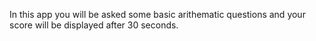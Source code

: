 In this app you will be asked some basic arithematic questions
and your score will be displayed after 30 seconds.
